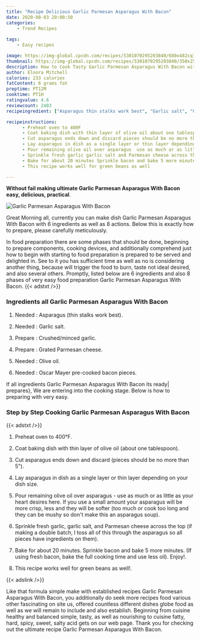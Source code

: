 ```yaml
---
title: "Recipe Delicious Garlic Parmesan Asparagus With Bacon"
date: 2020-08-03 20:00:50
categories:
    - Trend Recipes
    
tags:
    - Easy recipes

image: https://img-global.cpcdn.com/recipes/5301070295203840/680x482cq70/garlic-parmesan-asparagus-with-bacon-recipe-main-photo.jpg
thumbnail: https://img-global.cpcdn.com/recipes/5301070295203840/350x250cq70/garlic-parmesan-asparagus-with-bacon-recipe-main-photo.jpg
description: How to Cook Tasty Garlic Parmesan Asparagus With Bacon with 6 ingredients and 8 stages of easy cooking.
author: Elnora Mitchell
calories: 233 calories
fatContent: 6 grams fat
preptime: PT12M
cooktime: PT1H
ratingvalue: 4.6
reviewcount: 2483
recipeingredient: ["Asparagus thin stalks work best", "Garlic salt", "Crushedminced garlic", "Grated Parmesan cheese", "Olive oil", "Oscar Mayer precooked bacon pieces"]

recipeinstructions: 
      - Preheat oven to 400F 
      - Coat baking dish with thin layer of olive oil about one tablespoon 
      - Cut asparagus ends down and discard pieces should be no more than 5 
      - Lay asparagus in dish as a single layer or thin layer depending on your dish size 
      - Pour remaining olive oil over asparagus  use as much or as little as your heart desires here If you use a small amount your asparagus will be more crisp less and they will be softer too much or cook too long and they can be mushy so dont make this an asparagus soup 
      - Sprinkle fresh garlic garlic salt and Parmesan cheese across the top if making a double batch I toss all of this through the asparagus so all pieces have ingredients on them 
      - Bake for about 20 minutes Sprinkle bacon and bake 5 more minutes If using fresh bacon bake the full cooking time and use less oil Enjoy 
      - This recipe works well for green beans as well

---
```




**Without fail making ultimate Garlic Parmesan Asparagus With Bacon easy, delicious, practical**. 


![Garlic Parmesan Asparagus With Bacon](https://img-global.cpcdn.com/recipes/5301070295203840/680x482cq70/garlic-parmesan-asparagus-with-bacon-recipe-main-photo.jpg "Garlic Parmesan Asparagus With Bacon")




Great Morning all, currently you can make dish Garlic Parmesan Asparagus With Bacon with 6 ingredients as well as 8 actions. Below this is exactly how to prepare, please carefully meticulously.

In food preparation there are some phases that should be done, beginning to prepare components, cooking devices, and additionally comprehend just how to begin with starting to food preparation is prepared to be served and delighted in. See to it you has sufficient time as well as no is considering another thing, because will trigger the food to burn, taste not ideal desired, and also several others. Promptly, listed below are 6 ingredients and also 8 phases of very easy food preparation Garlic Parmesan Asparagus With Bacon.
{{< adstxt />}}

### Ingredients all Garlic Parmesan Asparagus With Bacon


1. Needed  : Asparagus (thin stalks work best).

1. Needed  : Garlic salt.

1. Prepare  : Crushed/minced garlic.

1. Prepare  : Grated Parmesan cheese.

1. Needed  : Olive oil.

1. Needed  : Oscar Mayer pre-cooked bacon pieces.



If all ingredients Garlic Parmesan Asparagus With Bacon its ready| prepares}, We are entering into the cooking stage. Below is how to preparing with very easy.

### Step by Step Cooking Garlic Parmesan Asparagus With Bacon

{{< adstxt />}}


1. Preheat oven to 400°F.



1. Coat baking dish with thin layer of olive oil (about one tablespoon).



1. Cut asparagus ends down and discard (pieces should be no more than 5&#34;).



1. Lay asparagus in dish as a single layer or thin layer depending on your dish size.



1. Pour remaining olive oil over asparagus - use as much or as little as your heart desires here. If you use a small amount your asparagus will be more crisp, less and they will be softer (too much or cook too long and they can be mushy so don&#39;t make this an asparagus soup).



1. Sprinkle fresh garlic, garlic salt, and Parmesan cheese across the top (if making a double batch, I toss all of this through the asparagus so all pieces have ingredients on them).



1. Bake for about 20 minutes. Sprinkle bacon and bake 5 more minutes. (If using fresh bacon, bake the full cooking time and use less oil). Enjoy!.



1. This recipe works well for green beans as well!.





{{< adslink />}}

Like that formula simple make with established recipes Garlic Parmesan Asparagus With Bacon, you additionally do seek more recipes food various other fascinating on site us, offered countless different dishes globe food as well as we will remain to include and also establish. Beginning from cuisine healthy and balanced simple, tasty, as well as nourishing to cuisine fatty, hard, spicy, sweet, salty acid gets on our web page. Thank you for checking out the ultimate recipe Garlic Parmesan Asparagus With Bacon.
